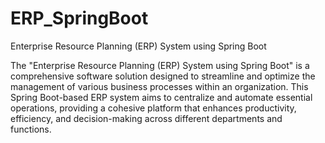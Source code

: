 # ERP_SpringBoot
Enterprise Resource Planning (ERP) System using Spring Boot

The "Enterprise Resource Planning (ERP) System using Spring Boot" is a comprehensive software solution designed to streamline and optimize the management of various business processes within an organization. This Spring Boot-based ERP system aims to centralize and automate essential operations, providing a cohesive platform that enhances productivity, efficiency, and decision-making across different departments and functions.
